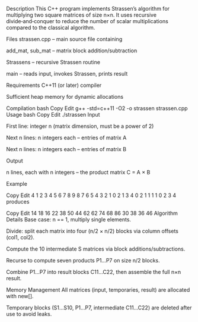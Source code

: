 Description
This C++ program implements Strassen’s algorithm for multiplying two square matrices of size n×n. It uses recursive divide‑and‑conquer to reduce the number of scalar multiplications compared to the classical algorithm.

Files
strassen.cpp – main source file containing

add_mat, sub_mat – matrix block addition/subtraction

Strassens – recursive Strassen routine

main – reads input, invokes Strassen, prints result

Requirements
C++11 (or later) compiler

Sufficient heap memory for dynamic allocations

Compilation
bash
Copy
Edit
g++ -std=c++11 -O2 -o strassen strassen.cpp
Usage
bash
Copy
Edit
./strassen
Input

First line: integer n (matrix dimension, must be a power of 2)

Next n lines: n integers each – entries of matrix A

Next n lines: n integers each – entries of matrix B

Output

n lines, each with n integers – the product matrix C = A × B

Example

Copy
Edit
4
1 2 3 4
5 6 7 8
9 8 7 6
5 4 3 2
1 0 2 1
3 4 0 2
1 1 1 1
0 2 3 4
produces

Copy
Edit
14 18 16 22
38 50 44 62
62 74 68 86
30 38 36 46
Algorithm Details
Base case: n == 1, multiply single elements.

Divide: split each matrix into four (n/2 × n/2) blocks via column offsets (col1, col2).

Compute the 10 intermediate S matrices via block additions/subtractions.

Recurse to compute seven products P1…P7 on size n/2 blocks.

Combine P1…P7 into result blocks C11…C22, then assemble the full n×n result.

Memory Management
All matrices (input, temporaries, result) are allocated with new[].

Temporary blocks (S1…S10, P1…P7, intermediate C11…C22) are deleted after use to avoid leaks.
